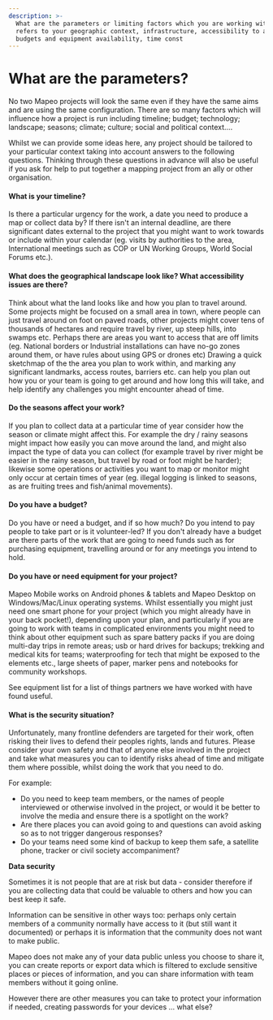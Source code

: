 ```yaml
---
description: >-
  What are the parameters or limiting factors which you are working with? This
  refers to your geographic context, infrastructure, accessibility to areas,
  budgets and equipment availability, time const
---
```


# What are the parameters?

No two Mapeo projects will look the same even if they have the same aims and are using the same configuration. There are so many factors which will influence how a project is run including timeline; budget; technology; landscape; seasons; climate; culture; social and political context....&#x20;

Whilst we can provide some ideas here, any project should be tailored to your particular context taking into account answers to the following questions. Thinking through these questions in advance will also be useful if you ask for help to put together a mapping project from an ally or other organisation.

#### **What is your timeline?**&#x20;

Is there a particular urgency for the work, a date you need to produce a map or collect data by? If there isn't an internal deadline, are there significant dates external to the project that you might want to work towards or include within your calendar (eg. visits by authorities to the area, International meetings such as COP or UN Working Groups, World Social Forums etc.).

#### **What does the geographical landscape look like? What accessibility issues are there?**

Think about what the land looks like and how you plan to travel around. Some projects might be focused on a small area in town, where people can just travel around on foot on paved roads, other projects might cover tens of thousands of hectares and require travel by river, up steep hills, into swamps etc. Perhaps there are areas you want to access that are off limits (eg. National borders or Industrial installations can have no-go zones around them, or have rules about using GPS or drones etc) Drawing a quick sketchmap of the the area you plan to work within, and marking any significant landmarks, access routes, barriers etc. can help you plan out how you or your team is going to get around and how long this will take, and help identify any challenges you might encounter ahead of time.&#x20;

#### **Do the seasons affect your work?**&#x20;

If you plan to collect data at a particular time of year consider how the season or climate might affect this. For example the dry / rainy seasons might impact how easily you can move around the land, and might also impact the type of data you can collect (for example travel by river might be easier in the rainy season, but travel by road or foot might be harder); likewise some operations or activities you want to map or monitor might only occur at certain times of year (eg. illegal logging is linked to seasons, as are fruiting trees and fish/animal movements).

#### **Do you have a budget?**

Do you have or need a budget, and if so how much? Do you intend to pay people to take part or is it volunteer-led? If you don't already have a budget are there parts of the work that are going to need funds such as for purchasing equipment, travelling around or for any meetings you intend to hold.&#x20;

#### **Do you have or need equipment for your project?**&#x20;

Mapeo Mobile works on Android phones & tablets and Mapeo Desktop on Windows/Mac/Linux operating systems. Whilst essentially you might just need one smart phone for your project (which you might already have in your back pocket!), depending upon your plan, and particularly if you are going to work with teams in complicated environments you might need to think about other equipment such as spare battery packs if you are doing multi-day trips in remote areas; usb or hard drives for backups; trekking and medical kits for teams; waterproofing for tech that might be exposed to the elements etc., large sheets of paper, marker pens and notebooks for community workshops.&#x20;

See equipment list for a list of things partners we have worked with have found useful.

#### What is the security situation?

Unfortunately, many frontline defenders are targeted for their work, often risking their lives to defend their peoples rights, lands and futures. Please consider your own safety and that of anyone else involved in the project and take what measures you can to identify risks ahead of time and mitigate them where possible, whilst doing the work that you need to do.&#x20;

For example:

* Do you need to keep team members, or the names of people interviewed or otherwise involved in the project, or would it be better to involve the media and ensure there is a spotlight on the work?&#x20;
* Are there places you can avoid going to and questions can avoid asking so as to not trigger dangerous responses?
* Do your teams need some kind of backup to keep them safe, a satellite phone, tracker or civil society accompaniment?

**Data security**

Sometimes it is not people that are at risk but data - consider therefore if you are collecting data that could be valuable to others and how you can best keep it safe.

Information can be sensitive in other ways too: perhaps only certain members of a community normally have access to it (but still want it documented) or perhaps it is information that the community does not want to make public.&#x20;

Mapeo does not make any of your data public unless you choose to share it, you can create reports or export data which is filtered to exclude sensitive places or pieces of information, and you can share information with team members without it going online.&#x20;

However there are other measures you can take to protect your information if needed, creating passwords for your devices ... what else?

